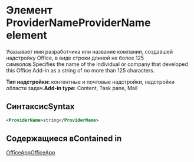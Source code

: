 # <a name="providername-element"></a><span data-ttu-id="8344d-101">Элемент ProviderName</span><span class="sxs-lookup"><span data-stu-id="8344d-101">ProviderName element</span></span>

<span data-ttu-id="8344d-102">Указывает имя разработчика или название компании, создавшей надстройку Office, в виде строки длиной не более 125 символов.</span><span class="sxs-lookup"><span data-stu-id="8344d-102">Specifies the name of the individual or company that developed this Office Add-in as a string of no more than 125 characters.</span></span>

<span data-ttu-id="8344d-103">**Тип надстройки:** контентные и почтовые надстройки, надстройки области задач.</span><span class="sxs-lookup"><span data-stu-id="8344d-103">**Add-in type:** Content, Task pane, Mail</span></span>

## <a name="syntax"></a><span data-ttu-id="8344d-104">Синтаксис</span><span class="sxs-lookup"><span data-stu-id="8344d-104">Syntax</span></span>

```XML
<ProviderName>string</ProviderName>
```

## <a name="contained-in"></a><span data-ttu-id="8344d-105">Содержащиеся в</span><span class="sxs-lookup"><span data-stu-id="8344d-105">Contained in</span></span>

[<span data-ttu-id="8344d-106">OfficeApp</span><span class="sxs-lookup"><span data-stu-id="8344d-106">OfficeApp</span></span>](officeapp.md)

